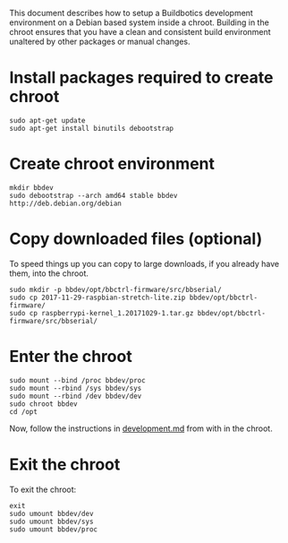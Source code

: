 This document describes how to setup a Buildbotics development environment
on a Debian based system inside a chroot.  Building in the chroot ensures that
you have a clean and consistent build environment unaltered by other packages
or manual changes.

# Install packages required to create chroot

    sudo apt-get update
    sudo apt-get install binutils debootstrap

# Create chroot environment

    mkdir bbdev
    sudo debootstrap --arch amd64 stable bbdev http://deb.debian.org/debian

# Copy downloaded files (optional)
To speed things up you can copy to large downloads, if you already have them,
into the chroot.

    sudo mkdir -p bbdev/opt/bbctrl-firmware/src/bbserial/
    sudo cp 2017-11-29-raspbian-stretch-lite.zip bbdev/opt/bbctrl-firmware/
    sudo cp raspberrypi-kernel_1.20171029-1.tar.gz bbdev/opt/bbctrl-firmware/src/bbserial/

# Enter the chroot

    sudo mount --bind /proc bbdev/proc
    sudo mount --rbind /sys bbdev/sys
    sudo mount --rbind /dev bbdev/dev
    sudo chroot bbdev
    cd /opt

Now, follow the instructions in [development.md](development.md) from with in
the chroot.

# Exit the chroot
To exit the chroot:

    exit
    sudo umount bbdev/dev
    sudo umount bbdev/sys
    sudo umount bbdev/proc
